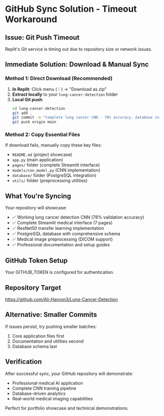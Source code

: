 # GitHub Sync Solution - Timeout Workaround

## Issue: Git Push Timeout
Replit's Git service is timing out due to repository size or network issues.

## Immediate Solution: Download & Manual Sync

### Method 1: Direct Download (Recommended)
1. **In Replit**: Click menu (⋮) → "Download as zip"
2. **Extract locally** to your `lung-cancer-detection` folder
3. **Local Git push**:
   ```bash
   cd lung-cancer-detection
   git add .
   git commit -m "Complete lung cancer CNN - 78% accuracy, database integration"
   git push origin main
   ```

### Method 2: Copy Essential Files
If download fails, manually copy these key files:
- `README.md` (project showcase)
- `app.py` (main application)
- `pages/` folder (complete Streamlit interface)
- `models/cnn_model.py` (CNN implementation)
- `database/` folder (PostgreSQL integration)
- `utils/` folder (preprocessing utilities)

## What You're Syncing
Your repository will showcase:
- ✅ Working lung cancer detection CNN (78% validation accuracy)
- ✅ Complete Streamlit medical interface (7 pages)
- ✅ ResNet50 transfer learning implementation
- ✅ PostgreSQL database with comprehensive schema
- ✅ Medical image preprocessing (DICOM support)
- ✅ Professional documentation and setup guides

## GitHub Token Setup
Your GITHUB_TOKEN is configured for authentication.

## Repository Target
https://github.com/Ali-Haroon3/Lung-Cancer-Detection

## Alternative: Smaller Commits
If issues persist, try pushing smaller batches:
1. Core application files first
2. Documentation and utilities second
3. Database schema last

## Verification
After successful sync, your GitHub repository will demonstrate:
- Professional medical AI application
- Complete CNN training pipeline
- Database-driven analytics
- Real-world medical imaging capabilities

Perfect for portfolio showcase and technical demonstrations.